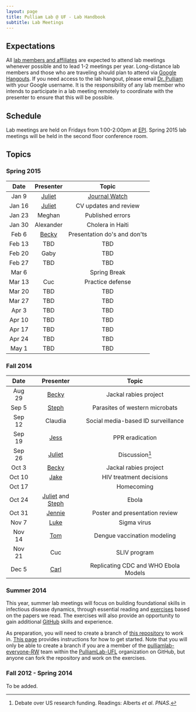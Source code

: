 ```yaml
---
layout: page
title: Pulliam Lab @ UF - Lab Handbook
subtitle: Lab Meetings
---
```


## Expectations

All [lab members and affiliates](http://pulliamlab.org/people) are expected to attend lab meetings whenever possible and to lead 1-2 meetings per year. Long-distance lab members and those who are traveling should plan to attend via [Google Hangouts](https://plus.google.com/hangouts/_/event/cdve2cmnj0c0rr3re5o2dq1s0i0). If you need access to the lab hangout, please email [Dr. Pulliam](http://pulliamlab.org/people/pulliam) with your Google username. It is the responsibility of any lab member who intends to participate in a lab meeting remotely to coordinate with the presenter to ensure that this will be possible.

## Schedule


Lab meetings are held on Fridays from 1:00-2:00pm at [EPI](http://epi.ufl.edu "EPI @ UF"). Spring 2015 lab meetings will be held in the second floor conference room.

## Topics

### Spring 2015

Date|Presenter|Topic|
:--:|:--:|:----:|
Jan 9|[Juliet](http://pulliamlab.org/people/pulliam)|[Journal Watch](http://handbook.pulliamlab.org/journalWatch)|
Jan 16|[Juliet](http://pulliamlab.org/people/pulliam)|CV updates and review|
Jan 23|Meghan|Published errors|
Jan 30|Alexander|Cholera in Haiti|
Feb 6|[Becky](http://pulliamlab.org/people/borchering)|Presentation do's and don'ts|
Feb 13|TBD|TBD|
Feb 20|Gaby|TBD|
Feb 27|TBD|TBD|
Mar 6| |Spring Break|
Mar 13|Cuc|Practice defense|
Mar 20|TBD|TBD|
Mar 27|TBD|TBD|
Apr 3|TBD|TBD|
Apr 10|TBD|TBD|
Apr 17|TBD|TBD|
Apr 24|TBD|TBD|
May 1|TBD|TBD|

### Fall 2014

Date|Presenter|Topic|
:--:|:--:|:----:|
Aug 29|[Becky](http://pulliamlab.org/people/borchering)|Jackal rabies project|
Sep 5|[Steph](http://pulliamlab.org/people/cinkovich)|Parasites of western microbats|
Sep 12|Claudia|Social media-based ID surveillance|
Sep 19|[Jess](http://pulliamlab.org/people/rowland)|PPR eradication|
Sep 26|[Juliet](http://pulliamlab.org/people/pulliam)|Discussion[^read]|
Oct 3|[Becky](http://pulliamlab.org/people/borchering)|Jackal rabies project|
Oct 10|[Jake](http://pulliamlab.org/people/ball)|HIV treatment decisions|
Oct 17| |Homecoming|
Oct 24|[Juliet](http://pulliamlab.org/people/pulliam) and [Steph](http://pulliamlab.org/people/cinkovich)|Ebola|
Oct 31|[Jennie](http://pulliamlab.org/people/lord)|Poster and presentation review|
Nov 7|[Luke](http://pulliamlab.org/people/trimmersmith)|Sigma virus|
Nov 14|[Tom](http://pulliamlab.org/people/hladish)|Dengue vaccination modeling|
Nov 21|Cuc|SLIV program|
Dec 5|[Carl](http://pulliamlab.org/people/pearson)|Replicating CDC and WHO Ebola Models|

[^read]: Debate over US research funding. Readings: Alberts _et al_. _PNAS_.

### Summer 2014

This year, summer lab meetings will focus on building foundational skills in infectious disease dynamics, through essential reading and  [exercises](http://www.pulliamlab.org/summer2014/) based on the papers we read. The exercises will also provide an opportunity to gain additional [GitHub](http://github.com/) skills and experience.

As preparation, you will need to create a branch of [this repository](https://github.com/PulliamLab-UFL/summer2014) to work in. [This page](branch.html) provides instructions for how to get started. Note that you will only be able to create a branch if you are a member of the [pulliamlab-everyone-RW](https://github.com/orgs/PulliamLab-UFL/teams/pulliamlab-everyone-rw/) team within the [PulliamLab-UFL](https://github.com/PulliamLab-UFL) organization on GitHub, but anyone can fork the repository and work on the exercises.

### Fall 2012 - Spring 2014

To be added.
